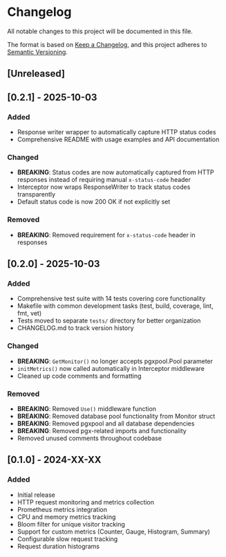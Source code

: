 # Changelog

All notable changes to this project will be documented in this file.

The format is based on [Keep a Changelog](https://keepachangelog.com/en/1.0.0/),
and this project adheres to [Semantic Versioning](https://semver.org/spec/v2.0.0.html).

## [Unreleased]

## [0.2.1] - 2025-10-03

### Added
- Response writer wrapper to automatically capture HTTP status codes
- Comprehensive README with usage examples and API documentation

### Changed
- **BREAKING**: Status codes are now automatically captured from HTTP responses instead of requiring manual `x-status-code` header
- Interceptor now wraps ResponseWriter to track status codes transparently
- Default status code is now 200 OK if not explicitly set

### Removed
- **BREAKING**: Removed requirement for `x-status-code` header in responses

## [0.2.0] - 2025-10-03

### Added
- Comprehensive test suite with 14 tests covering core functionality
- Makefile with common development tasks (test, build, coverage, lint, fmt, vet)
- Tests moved to separate `tests/` directory for better organization
- CHANGELOG.md to track version history

### Changed
- **BREAKING**: `GetMonitor()` no longer accepts pgxpool.Pool parameter
- `initMetrics()` now called automatically in Interceptor middleware
- Cleaned up code comments and formatting

### Removed
- **BREAKING**: Removed `Use()` middleware function
- **BREAKING**: Removed database pool functionality from Monitor struct
- **BREAKING**: Removed pgxpool and all database dependencies
- **BREAKING**: Removed pgx-related imports and functionality
- Removed unused comments throughout codebase

## [0.1.0] - 2024-XX-XX

### Added
- Initial release
- HTTP request monitoring and metrics collection
- Prometheus metrics integration
- CPU and memory metrics tracking
- Bloom filter for unique visitor tracking
- Support for custom metrics (Counter, Gauge, Histogram, Summary)
- Configurable slow request tracking
- Request duration histograms
